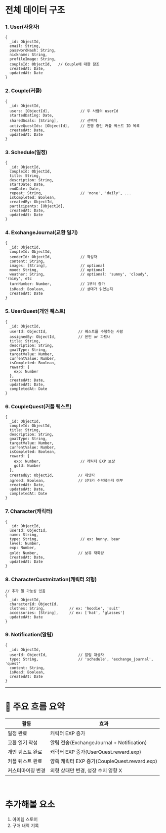 # 전체 데이터 구조

### 1. User(사용자)
```
{
  _id: ObjectId,
  email: String,
  passwordHash: String,
  nickname: String,
  profileImage: String,
  coupleId: ObjectId,   // Couple에 대한 참조
  createdAt: Date,
  updatedAt: Date
}
```

### 2. Couple(커플)
```
{
  _id: ObjectId,
  users: [ObjectId],              // 두 사람의 userId
  startedDating: Date,
  sharedGoals: [String],          // 선택적
  activeQuestIds: [ObjectId],     // 진행 중인 커플 퀘스트 ID 목록
  createdAt: Date,
  updatedAt: Date
}
```

### 3. Schedule(일정)
```
{
  _id: ObjectId,
  coupleId: ObjectId,
  title: String,
  description: String,
  startDate: Date,
  endDate: Date,
  repeat: String,                 // 'none', 'daily', ...
  isCompleted: Boolean,
  createdBy: ObjectId,
  participants: [ObjectId],
  createdAt: Date,
  updatedAt: Date
}
```

### 4. ExchangeJournal(교환 일기)
```
{
  _id: ObjectId,
  coupleId: ObjectId,
  senderId: ObjectId,             // 작성자
  content: String,
  images: [String],               // optional
  mood: String,                   // optional
  weather: String,                // optional: 'sunny', 'cloudy', 'rainy', etc
  turnNumber: Number,             // 1부터 증가
  isRead: Boolean,                // 상대가 읽었는지
  createdAt: Date
}
```

### 5. UserQuest(개인 퀘스트)
```
{
  _id: ObjectId,
  userId: ObjectId,              // 퀘스트를 수행하는 사람
  assignedBy: ObjectId,          // 본인 or 파트너
  title: String,
  description: String,
  goalType: String,
  targetValue: Number,
  currentValue: Number,
  isCompleted: Boolean,
  reward: {
    exp: Number
  },
  createdAt: Date,
  updatedAt: Date,
  completedAt: Date
}
```

### 6. CoupleQuest(커플 퀘스트)
```
{
  _id: ObjectId,
  coupleId: ObjectId,
  title: String,
  description: String,
  goalType: String,
  targetValue: Number,
  currentValue: Number,
  isCompleted: Boolean,
  reward: {
    exp: Number,                  // 캐릭터 EXP 보상
    gold: Number
  },
  createdBy: ObjectId,           // 제안자
  agreed: Boolean,               // 상대가 수락했는지 여부
  createdAt: Date,
  updatedAt: Date,
  completedAt: Date
}
```

### 7. Character(캐릭터)
```
{
  _id: ObjectId,
  userId: ObjectId,
  name: String,
  type: String,                   // ex: bunny, bear
  level: Number,
  exp: Number,
  gold: Number,                  // 보유 재화량
  createdAt: Date,
  updatedAt: Date
}
```

### 8. CharacterCustmization(캐릭터 외형)
```
// 추가 될 가능성 있음
{
  _id: ObjectId,
  characterId: ObjectId,
  clothes: String,           // ex: 'hoodie', 'suit'
  accessories: [String],     // ex: ['hat', 'glasses']
  updatedAt: Date
}
```

### 9. Notification(알림)
```
{
  _id: ObjectId,
  userId: ObjectId,              // 알림 대상자
  type: String,                  // 'schedule', 'exchange_journal', 'quest'
  content: String,
  isRead: Boolean,
  createdAt: Date
}
```
---

# 🔄 주요 흐름 요약

| 활동 | 효과 |
| --- | ---|
| 일정 완료 | 캐릭터 EXP 증가|
| 교환 일기 작성 | 알림 전송(ExchangeJournal + Notification) |
| 개인 퀘스트 완료 | 캐릭터 EXP 증가(UserQuest.reward.exp) |
| 커플 퀘스트 완료 | 양쪽 캐릭터 EXP 증가(CoupleQuest.reward.exp) |
| 커스터마이징 변경 | 외형 상태만 변경, 성장 수치 영향 X |
<br>


# 추가해볼 요소
1. 아이템 스토어
2. 구매 내역 기록

